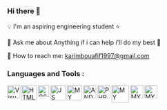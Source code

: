 ### Hi there 👋

:bulb: I'm an aspiring engineering student :star:

:speech_balloon: Ask me about Anything if i can help i'll do my best :man: 

:email: How to reach me: karimbouafif1997@gmail.com

### Languages and Tools : 

<img align="left" alt="Visual Studio Code" width="30px" src="https://user-images.githubusercontent.com/48072325/101243874-642c8180-3703-11eb-88f1-dba4eccf15ca.png" />
<img align="left" alt="HTML 5" width="35px" src="https://user-images.githubusercontent.com/48072325/101243929-ac4ba400-3703-11eb-9b4c-8dcfb7ab0b25.png" />
<img align="left" alt="CSS" width="26px" src="https://user-images.githubusercontent.com/48072325/101243957-d43b0780-3703-11eb-8c32-d1a019bc68f9.png" />
<img align="left" alt="JS" width="35px" src="https://user-images.githubusercontent.com/48072325/101244065-807cee00-3704-11eb-97b4-880ceaa8a732.png" />
<img align="left" alt="MY SQL" width="35px" src="https://user-images.githubusercontent.com/48072325/101244278-c38b9100-3705-11eb-9370-94a98972bdac.png" />
<img align="left" alt="ANDROID STUDIO" width="30px" src="https://user-images.githubusercontent.com/48072325/101244110-c934a700-3704-11eb-8612-17a0fabb3e46.jpg" />
<img align="left" alt="PHP STORM" width="30px" src="https://user-images.githubusercontent.com/48072325/101244133-eb2e2980-3704-11eb-8308-f07a4807891c.png" />
<img align="left" alt="MY SQL" width="40px" src="https://user-images.githubusercontent.com/48072325/101244157-1284f680-3705-11eb-9820-ef8c94fa496c.png" />
<img align="left" alt="MY SQL" width="30px" src="https://user-images.githubusercontent.com/48072325/101244200-46f8b280-3705-11eb-871d-8b988f1a7be9.png" />
<img align="left" alt="MY SQL" width="30px" src="https://user-images.githubusercontent.com/48072325/101244224-6abbf880-3705-11eb-942f-05640d3ac611.png" />

